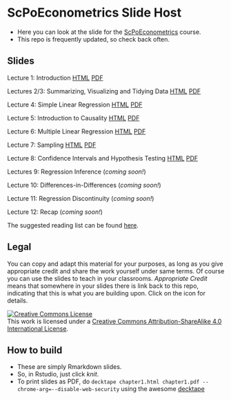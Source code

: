 # ScPoEconometrics Slide Host

* Here you can look at the slide for the [ScPoEconometrics](https://github.com/ScPoEcon/ScPoEconometrics) course.
* This repo is frequently updated, so check back often.


## Slides

Lecture 1: Introduction [HTML](https://raw.githack.com/ScPoEcon/ScPoEconometrics-Slides/master/chapter1/chapter1.html) [PDF](https://rawcdn.githack.com/ScPoEcon/ScPoEconometrics-Slides/master/chapter1/chapter1.pdf)

Lectures 2/3: Summarizing, Visualizing and Tidying Data [HTML](https://raw.githack.com/ScPoEcon/ScPoEconometrics-Slides/master/chapter2/chapter2.html) [PDF](https://rawcdn.githack.com/ScPoEcon/ScPoEconometrics-Slides/master/chapter2/chapter2.pdf)

Lecture 4: Simple Linear Regression [HTML](https://raw.githack.com/ScPoEcon/ScPoEconometrics-Slides/master/chapter3/chapter3.html) [PDF](https://rawcdn.githack.com/ScPoEcon/ScPoEconometrics-Slides/master/chapter3/chapter3.pdf)

Lecture 5: Introduction to Causality [HTML](https://raw.githack.com/ScPoEcon/ScPoEconometrics-Slides/master/chapter_causality/causality.html) [PDF](https://rawcdn.githack.com/ScPoEcon/ScPoEconometrics-Slides/master/chapter_causality/causality.pdf)

Lecture 6: Multiple Linear Regression [HTML](https://raw.githack.com/ScPoEcon/ScPoEconometrics-Slides/master/chapter4/chapter4.html) [PDF](https://rawcdn.githack.com/ScPoEcon/ScPoEconometrics-Slides/master/chapter4/chapter4.pdf)

Lecture 7: Sampling [HTML](https://raw.githack.com/ScPoEcon/ScPoEconometrics-Slides/master/chapter6/chapter6.html) [PDF](https://rawcdn.githack.com/ScPoEcon/ScPoEconometrics-Slides/master/chapter6/chapter6.pdf)

Lecture 8: Confidence Intervals and Hypothesis Testing [HTML](https://raw.githack.com/ScPoEcon/ScPoEconometrics-Slides/master/chapter_CI_hypothesis/CI_and_hypothesis_test.html) [PDF](https://rawcdn.githack.com/ScPoEcon/ScPoEconometrics-Slides/master/chapter_CI_hypothesis/CI_and_hypothesis_test.pdf)

Lectures 9: Regression Inference (*coming soon!*)

Lecture 10: Differences-in-Differences (*coming soon!*)

Lecture 11: Regression Discontinuity (*coming soon!*)

Lecture 12: Recap (*coming soon!*)

The suggested reading list can be found [here](https://github.com/ScPoEcon/ScPoEconometrics-Slides/blob/master/syllabus.md).

## Legal

You can copy and adapt this material for your purposes, as long as you give appropriate credit and share the work yourself  under same terms. Of course you can use the slides to teach in your classrooms. *Appropriate Credit* means that somewhere in your slides there is link back to this repo, indicating that this is what you are building upon. Click on the icon for details.

<a rel="license" href="http://creativecommons.org/licenses/by-sa/4.0/"><img alt="Creative Commons License" style="border-width:0" src="https://i.creativecommons.org/l/by-sa/4.0/88x31.png" /></a><br />This work is licensed under a <a rel="license" href="http://creativecommons.org/licenses/by-sa/4.0/">Creative Commons Attribution-ShareAlike 4.0 International License</a>.

## How to build

* These are simply Rmarkdown slides.
* So, in Rstudio, just click *knit*.
* To print slides as PDF, do 
```decktape chapter1.html chapter1.pdf --chrome-arg=--disable-web-security```
using the awesome [decktape](https://github.com/astefanutti/decktape)
